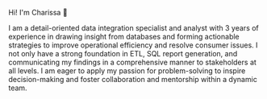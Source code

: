 Hi! I'm Charissa 👋

I am a detail-oriented data integration specialist and analyst with 3 years of experience in drawing insight from databases and forming actionable strategies to improve operational efficiency and resolve consumer issues. I not only have a strong foundation in ETL, SQL report generation, and communicating my findings in a comprehensive manner to stakeholders at all levels. I am eager to apply my passion for problem-solving to inspire decision-making and foster collaboration and mentorship within a dynamic team.
